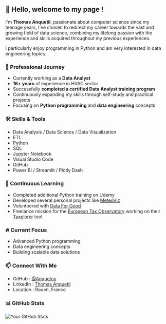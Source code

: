 ## 👋 Hello, welcome to my page !

I'm **Thomas Anquetil**, passionate about computer science since my teenage years, I've chosen to redirect my career towards the vast and growing field of data science, combining my lifelong passion with the experience and skills acquired throughout my previous experiences.

I particularly enjoy programming in Python and am very interested in data engineering topics.

### 💼 Professional Journey
* Currently working as a **Data Analyst**
* **16+ years** of experience in HVAC sector
* Successfully **completed a certified Data Analyst training program**
* Continuously expanding my skills through self-study and practical projects
* Focusing on **Python programming** and **data engineering** concepts

### 🛠 Skills & Tools
- Data Analysis / Data Science / Data Visualization
- ETL
- Python
- SQL
- Jupyter Notebook
- Visual Studio Code
- GitHub
- Power BI / Streamlit / Plotly Dash

### 🌱 Continuous Learning
- Completed additional Python training on Udemy
- Developed several personal projects like [MeteoViz](https://meteoviz-app.streamlit.app/)
- Volunteered with [Data For Good](https://dataforgood.fr/)
- Freelance mission for the [European Tax Observatory](https://www.taxobservatory.eu/) working on their [Taxplorer](https://www.taxplorer.eu/) tool.

### 🔥 Current Focus
- Advanced Python programming
- Data engineering concepts
- Building scalable data solutions

### 📫 Connect With Me
- GitHub : [@Anquetos](https://github.com/Anquetos)
- LinkedIn : [Thomas Anquetil](www.linkedin.com/in/thomas-anquetil-132a73123)
- Location : Rouen, France

### 📊 GitHub Stats
![Your GitHub Stats](https://github-readme-stats.vercel.app/api?username=Anquetos&show_icons=true&theme=radical)



<!--
**anquetos/anquetos** is a ✨ _special_ ✨ repository because its `README.md` (this file) appears on your GitHub profile.

Here are some ideas to get you started:

- 🔭 I’m currently working on ...
- 🌱 I’m currently learning ...
- 👯 I’m looking to collaborate on ...
- 🤔 I’m looking for help with ...
- 💬 Ask me about ...
- 📫 How to reach me: ...
- 😄 Pronouns: ...
- ⚡ Fun fact: ...
-->
